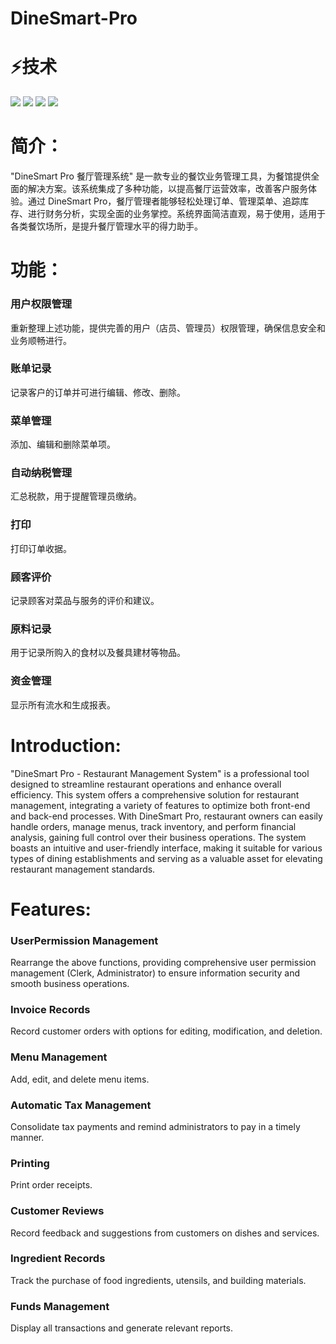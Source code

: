# DineSmart-Pro
⚡技术
=================
<div align="left">
    <img src="https://img.shields.io/badge/Java-1.8%2B-%23437291?logo=openjdk&logoColor=%23437291"/>
    <img src="https://img.shields.io/badge/mysql-8%2B-%23437291?logo=openjdk&logoColor=%23437291"/>
    <img src="https://img.shields.io/badge/jdbc-8.2.0-brightgreen"/>
    <img src="https://img.shields.io/badge/javafx-21.0.1-brightgreen"/>
</div>

简介：
=================
"DineSmart Pro 餐厅管理系统" 是一款专业的餐饮业务管理工具，为餐馆提供全面的解决方案。该系统集成了多种功能，以提高餐厅运营效率，改善客户服务体验。通过 DineSmart Pro，餐厅管理者能够轻松处理订单、管理菜单、追踪库存、进行财务分析，实现全面的业务掌控。系统界面简洁直观，易于使用，适用于各类餐饮场所，是提升餐厅管理水平的得力助手。

功能：
=================

### 用户权限管理
重新整理上述功能，提供完善的用户（店员、管理员）权限管理，确保信息安全和业务顺畅进行。

### 账单记录
记录客户的订单并可进行编辑、修改、删除。

### 菜单管理
添加、编辑和删除菜单项。

### 自动纳税管理
汇总税款，用于提醒管理员缴纳。

### 打印
打印订单收据。

### 顾客评价
记录顾客对菜品与服务的评价和建议。

### 原料记录
用于记录所购入的食材以及餐具建材等物品。

### 资金管理
显示所有流水和生成报表。

Introduction:
=================
"DineSmart Pro - Restaurant Management System" is a professional tool designed to streamline restaurant operations and enhance overall efficiency. This system offers a comprehensive solution for restaurant management, integrating a variety of features to optimize both front-end and back-end processes. With DineSmart Pro, restaurant owners can easily handle orders, manage menus, track inventory, and perform financial analysis, gaining full control over their business operations. The system boasts an intuitive and user-friendly interface, making it suitable for various types of dining establishments and serving as a valuable asset for elevating restaurant management standards.

Features:
=================

### UserPermission Management
Rearrange the above functions, providing comprehensive user permission management (Clerk, Administrator)   to ensure information security and smooth business operations.

### Invoice Records
Record customer orders with options for editing, modification, and deletion.

### Menu Management
Add, edit, and delete menu items.

### Automatic Tax Management
Consolidate tax payments and remind administrators to pay in a timely manner.

### Printing
Print order receipts.

### Customer Reviews
Record feedback and suggestions from customers on dishes and services.

### Ingredient Records
Track the purchase of food ingredients, utensils, and building materials.

### Funds Management
Display all transactions and generate relevant reports.
